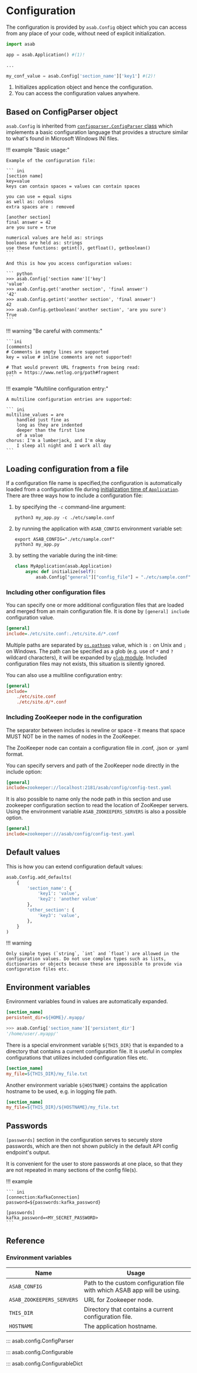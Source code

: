 # Configuration

The configuration is provided by `asab.Config` object which you can access from any place of your code, without need of explicit initialization.

```python
import asab

app = asab.Application() #(1)! 

...

my_conf_value = asab.Config['section_name']['key1'] #(2)!
```

1. Initializes application object and hence the configuration.
2. You can access the configuration values anywhere.


## Based on ConfigParser object

`asab.Config` is inherited from [`configparser.ConfigParser` class](https://docs.python.org/3/library/configparser.html#customizing-parser-behaviour)
which implements a basic configuration language that provides a structure similar to what's found in Microsoft Windows INI files.

!!! example "Basic usage:"

    Example of the configuration file:

    ``` ini
    [section name]
    key=value
    keys can contain spaces = values can contain spaces

    you can use = equal signs
    as well as: colons
    extra spaces are : removed

    [another section]
    final answer = 42
    are you sure = true

    numerical values are held as: strings
    booleans are held as: strings
    use these functions: getint(), getfloat(), getboolean()
    ```

    And this is how you access configuration values:

    ``` python
    >>> asab.Config['section name']['key']
    'value'
    >>> asab.Config.get('another section', 'final answer')
    '42'
    >>> asab.Config.getint('another section', 'final answer')
    42
    >>> asab.Config.getboolean('another section', 'are you sure')
    True
    ```

!!! warning "Be careful with comments:"

    ```ini
    [comments]
    # Comments in empty lines are supported
    key = value # inline comments are not supported!

    # That would prevent URL fragments from being read:
    path = https://www.netlog.org/path#fragment
    ```


!!! example "Multiline configuration entry:"

    A multiline configuration entries are supported:

    ``` ini
    multiline_values = are
        handled just fine as
        long as they are indented
        deeper than the first line
        of a value
    chorus: I'm a lumberjack, and I'm okay
        I sleep all night and I work all day
    ```

## Loading configuration from a file


If a configuration file name is specified,the configuration is automatically
loaded from a configuration file during [initialization time of `Application`](../../application/reference/#init-time).
There are three ways how to include a configuration file:

1. by specifying the `-c` command-line argument:

    ``` shell
    python3 my_app.py -c ./etc/sample.conf
    ```


2. by running the application with `ASAB_CONFIG` environment variable set:

    ``` shell
    export ASAB_CONFIG="./etc/sample.conf"
    python3 my_app.py
    ```

3. by setting the variable during the init-time:

    ```python
    class MyApplication(asab.Application)
        async def initialize(self):
            asab.Config["general"]["config_file"] = "./etc/sample.conf"
    ```




### Including other configuration files

You can specify one or more additional configuration files that are
loaded and merged from an main configuration file. 
It is done by `[general] include` configuration value.

``` ini
[general]
include=./etc/site.conf:./etc/site.d/*.conf
```

Multiple paths are separated by [`os.pathsep`](https://docs.python.org/3/library/os.html?highlight=os%20pathsep#os.pathsep) value, which is `:` on Unix and `;` on Windows.
The path can be specified as a glob (e.g. use of `*` and `?` wildcard characters),
it will be expanded by [`glob` module](https://docs.python.org/3/library/glob.html?highlight=glob#module-glob).
Included configuration files may not exists, this situation is silently ignored.

You can also use a multiline configuration entry:

``` ini
[general]
include=
    ./etc/site.conf
    ./etc/site.d/*.conf
```

### Including ZooKeeper node in the configuration

The separator between includes is newline or space - it means that space MUST NOT be in the names of nodes in the ZooKeeper.

The ZooKeeper node can contain a configuration file in .conf, .json or .yaml format.

You can specify servers and path of the ZooKeeper node directly in the include option:

```ini
[general]
include=zookeeper://localhost:2181/asab/config/config-test.yaml
```

It is also possible to name only the node path in this section and use zookeeper configuration section to read the location of ZooKeeper servers. Using the environment variable `ASAB_ZOOKEEPERS_SERVERS` is also a possible option.

```ini
[general]
include=zookeeper:///asab/config/config-test.yaml
```


## Default values

This is how you can extend configuration default values:

```python
asab.Config.add_defaults(
    {
        'section_name': {
            'key1': 'value',
            'key2': 'another value'
        },
        'other_section': {
            'key3': 'value',
        },
    }
)
```

!!! warning

    Only simple types (`string`, `int` and `float`) are allowed in the
    configuration values. Do not use complex types such as lists,
    dictionaries or objects because these are impossible to provide via
    configuration files etc.


## Environment variables

Environment variables found in values are automatically expanded.

```ini
[section_name]
persistent_dir=${HOME}/.myapp/
```

```python
>>> asab.Config['section_name']['persistent_dir']
'/home/user/.myapp/'
```

There is a special environment variable `${THIS_DIR}` that is 
expanded to a directory that contains a current configuration file.
It is useful in complex configurations that utilizes included configuration files etc.

``` ini
[section_name]
my_file=${THIS_DIR}/my_file.txt
```

Another environment variable `${HOSTNAME}` contains the
application hostname to be used, e.g. in logging file path.

``` ini
[section_name]
my_file=${THIS_DIR}/${HOSTNAME}/my_file.txt
```

## Passwords

`[passwords]` section in the configuration serves to securely store
passwords, which are then not shown publicly in the default API config
endpoint's output.

It is convenient for the user to store passwords at one place, so that
they are not repeated in many sections of the config file(s).

!!! example

    ``` ini
    [connection:KafkaConnection]
    password=${passwords:kafka_password}

    [passwords]
    kafka_password=<MY_SECRET_PASSWORD>
    ```

## Reference

### Environment variables

| Name | Usage |
| --- | --- |
| `ASAB_CONFIG` | Path to the custom configuration file with which ASAB app will be using. | 
| `ASAB_ZOOKEEPERS_SERVERS`| URL for Zookeeper node. |
| `THIS_DIR` | Directory that contains a current configuration file. |
| `HOSTNAME` | The application hostname. |


::: asab.config.ConfigParser

::: asab.config.Configurable

::: asab.config.ConfigurableDict
